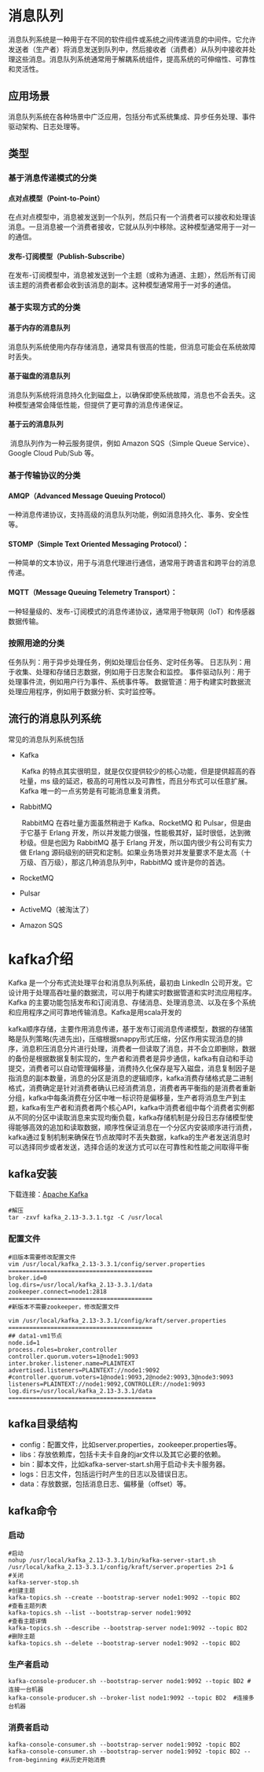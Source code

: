 # 消息队列

消息队列系统是一种用于在不同的软件组件或系统之间传递消息的中间件。它允许发送者（生产者）将消息发送到队列中，然后接收者（消费者）从队列中接收并处理这些消息。消息队列系统通常用于解耦系统组件，提高系统的可伸缩性、可靠性和灵活性。



## 应用场景

消息队列系统在各种场景中广泛应用，包括分布式系统集成、异步任务处理、事件驱动架构、日志处理等。

## 类型

### 基于消息传递模式的分类

#### 	点对点模型（Point-to-Point）

​		在点对点模型中，消息被发送到一个队列，然后只有一个消费者可以接收和处理该消息。一旦消息被一个消费者接收，它就从队列中移除。这种模型通常用于一对一的通信。

#### 	发布-订阅模型（Publish-Subscribe）

​		在发布-订阅模型中，消息被发送到一个主题（或称为通道、主题），然后所有订阅该主题的消费者都会收到该消息的副本。这种模型通常用于一对多的通信。

### 基于实现方式的分类

#### 	基于内存的消息队列

​		消息队列系统使用内存存储消息，通常具有很高的性能，但消息可能会在系统故障时丢失。

#### 	基于磁盘的消息队列

​		消息队列系统将消息持久化到磁盘上，以确保即使系统故障，消息也不会丢失。这种模型通常会降低性能，但提供了更可靠的消息传递保证。

#### 	基于云的消息队列

​		消息队列作为一种云服务提供，例如 Amazon SQS（Simple Queue Service）、Google Cloud Pub/Sub 等。

### 基于传输协议的分类

#### 	AMQP（Advanced Message Queuing Protocol）

​		一种消息传递协议，支持高级的消息队列功能，例如消息持久化、事务、安全性等。

#### 	STOMP（Simple Text Oriented Messaging Protocol）：

​		一种简单的文本协议，用于与消息代理进行通信，通常用于跨语言和跨平台的消息传递。

#### 	MQTT（Message Queuing Telemetry Transport）：

​		一种轻量级的、发布-订阅模式的消息传递协议，通常用于物联网（IoT）和传感器数据传输。

### 按照用途的分类

任务队列：用于异步处理任务，例如处理后台任务、定时任务等。
日志队列：用于收集、处理和存储日志数据，例如用于日志聚合和监控。
事件驱动队列：用于处理事件流，例如用户行为事件、系统事件等。
数据管道：用于构建实时数据流处理应用程序，例如用于数据分析、实时监控等。



## 流行的消息队列系统

常见的消息队列系统包括

- Kafka

  ​	Kafka 的特点其实很明显，就是仅仅提供较少的核心功能，但是提供超高的吞吐量，ms 级的延迟，极高的可用性以及可靠性，而且分布式可以任意扩展。Kafka 唯一的一点劣势是有可能消息重复消费。

- RabbitMQ

  ​	RabbitMQ 在吞吐量方面虽然稍逊于 Kafka、RocketMQ 和 Pulsar，但是由于它基于 Erlang 开发，所以并发能力很强，性能极其好，延时很低，达到微秒级。但是也因为 RabbitMQ 基于 Erlang 开发，所以国内很少有公司有实力做 Erlang 源码级别的研究和定制。如果业务场景对并发量要求不是太高（十万级、百万级），那这几种消息队列中，RabbitMQ 或许是你的首选。

- RocketMQ

- Pulsar

- ActiveMQ（被淘汰了）

- Amazon SQS

# kafka介绍

Kafka 是一个分布式流处理平台和消息队列系统，最初由 LinkedIn 公司开发。它设计用于处理高吞吐量的数据流，可以用于构建实时数据管道和实时流应用程序。Kafka 的主要功能包括发布和订阅消息、存储消息、处理消息流、以及在多个系统和应用程序之间可靠地传输消息。Kafka是用scala开发的

kafka顺序存储，主要作用消息传递，基于发布订阅消息传递模型，数据的存储策略是队列策略(先进先出)，压缩根据snappy形式压缩，分区作用实现消息的排序，消息积压消息分片进行处理，消费者一但读取了消息，并不会立即删除，数据的备份是根据数据复制实现的，生产者和消费者是异步通信，kafka有自动和手动提交，消费者可以自动管理偏移量，消费持久化保存是写入磁盘，消息复制因子是指消息的副本数量，消息的分区是消息的逻辑顺序，kafka消费存储格式是二进制格式，消费确定是针对消费者确认已经消费消息，消费者再平衡指的是消费者重新分组，kafka中每条消费在分区中唯一标识符是偏移量，生产者将消息生产到主题，kafka有生产者和消费者两个核心API，kafka中消费者组中每个消费者实例都从不同的分区中读取消息来实现均衡负载，kafka存储机制是分段日志存储模型使得能够高效的追加和读取数据，顺序性保证消息在一个分区内安装顺序进行消费，kafka通过复制机制来确保在节点故障时不丢失数据，kafka的生产者发送消息时可以选择同步或者发送，选择合适的发送方式可以在可靠性和性能之间取得平衡

## kafka安装

下载连接：[Apache Kafka](https://kafka.apache.org/downloads)

```shell
#解压
tar -zxvf kafka_2.13‐3.3.1.tgz -C /usr/local
```

### 配置文件

```shell
#旧版本需要修改配置文件
vim /usr/local/kafka_2.13-3.3.1/config/server.properties
=========================================
broker.id=0
log.dirs=/usr/local/kafka_2.13‐3.3.1/data
zookeeper.connect=node1:2818
=========================================
#新版本不需要zookeeper，修改配置文件

vim /usr/local/kafka_2.13-3.3.1/config/kraft/server.properties
=========================================
## data1‐vm1节点
node.id=1
process.roles=broker,controller
controller.quorum.voters=1@node1:9093
inter.broker.listener.name=PLAINTEXT
advertised.listeners=PLAINTEXT://node1:9092
#controller.quorum.voters=1@node1:9093,2@node2:9093,3@node3:9093
listeners=PLAINTEXT://node1:9092,CONTROLLER://node1:9093
log.dirs=/usr/local/kafka_2.13‐3.3.1/data
==========================================
```



## kafka目录结构

- config：配置文件，比如server.properties，zookeeper.properties等。
- libs：存放依赖库，包括卡夫卡自身的jar文件以及其它必要的依赖。
- bin：脚本文件，比如kafka-server-start.sh用于启动卡夫卡服务器。
- logs：日志文件，包括运行时产生的日志以及错误日志。
- data：存放数据，包括消息日志、偏移量（offset）等。

## kafka命令

### 启动

```shell
#启动
nohup /usr/local/kafka_2.13-3.3.1/bin/kafka-server-start.sh /usr/local/kafka_2.13-3.3.1/config/kraft/server.properties 2>1 & 
#关闭
kafka-server-stop.sh
#创建主题
kafka-topics.sh --create --bootstrap-server node1:9092 --topic BD2
#查看主题列表
kafka-topics.sh --list --bootstrap-server node1:9092
#查看主题详情
kafka-topics.sh --describe --bootstrap-server node1:9092 --topic BD2
#删除主题
kafka-topics.sh --delete --bootstrap-server node1:9092 --topic BD2
```

### 生产者启动

```shell
kafka-console-producer.sh --bootstrap-server node1:9092 --topic BD2	#连接一台机器
kafka-console-producer.sh --broker-list node1:9092 --topic BD2	#连接多台机器
```

### 消费者启动

```shell
kafka-console-consumer.sh --bootstrap-server node1:9092 -topic BD2
kafka-console-consumer.sh --bootstrap-server node1:9092 -topic BD2 --from-beginning	#从历史开始消费
```

